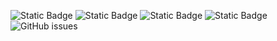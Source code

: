 ![Static Badge](https://img.shields.io/badge/blacklists-60-000000) ![Static Badge](https://img.shields.io/badge/blacklisted-2938050-cc0000) ![Static Badge](https://img.shields.io/badge/whitelisted-2242-00CC00) ![Static Badge](https://img.shields.io/badge/streaming_blacklist-28106-000000) ![GitHub issues](https://img.shields.io/github/issues/fabriziosalmi/blacklists)
